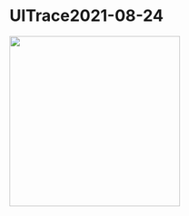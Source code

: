 # UITrace2021-08-24
<img src="https://user-images.githubusercontent.com/62702170/130590395-8aa9dbb7-a94d-4125-be5f-92526e10e300.png" width="300">
